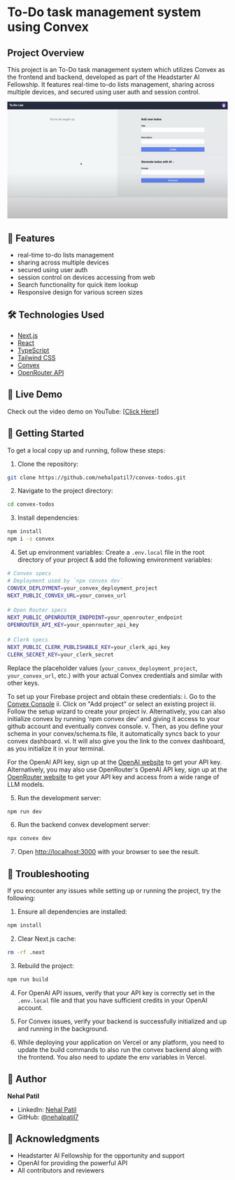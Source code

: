 # To-Do task management system using Convex

## Project Overview

This project is an To-Do task management system which utilizes Convex as the frontend and backend, developed as part of the Headstarter AI Fellowship. It features real-time to-do lists management, sharing across multiple devices, and secured using user auth and session control.

![Dashboard Screenshot](convex_todos_home.png)

## 🌟 Features

- real-time to-do lists management
- sharing across multiple devices
- secured using user auth
- session control on devices accessing from web
- Search functionality for quick item lookup
- Responsive design for various screen sizes

## 🛠️ Technologies Used

- [Next.js](https://nextjs.org/)
- [React](https://reactjs.org/)
- [TypeScript](https://www.typescriptlang.org/)
- [Tailwind CSS](https://tailwindcss.com/)
- [Convex](https://www.convex.dev/)
- [OpenRouter API](https://openrouter.ai/docs/quick-start)

## 🚀 Live Demo

Check out the video demo on YouTube: [\[Click Here!\]](https://youtu.be/bJ4aktrGuqQ)

## 🏁 Getting Started

To get a local copy up and running, follow these steps:

1. Clone the repository:

```bash
git clone https://github.com/nehalpatil7/convex-todos.git
```

2. Navigate to the project directory:

```bash
cd convex-todos
```

3. Install dependencies:
```bash
npm install
npm i -s convex
```

4. Set up environment variables:
Create a `.env.local` file in the root directory of your project & add the following environment variables:

```bash
# Convex specs
# Deployment used by `npx convex dev`
CONVEX_DEPLOYMENT=your_convex_deployment_project
NEXT_PUBLIC_CONVEX_URL=your_convex_url

# Open Router specs
NEXT_PUBLIC_OPENROUTER_ENDPOINT=your_openrouter_endpoint
OPENROUTER_API_KEY=your_openrouter_api_key

# Clerk specs
NEXT_PUBLIC_CLERK_PUBLISHABLE_KEY=your_clerk_api_key
CLERK_SECRET_KEY=your_clerk_secret
```

Replace the placeholder values (`your_convex_deployment_project`, `your_convex_url`, etc.) with your actual Convex credentials and similar with other keys.

To set up your Firebase project and obtain these credentials:
i. Go to the [Convex Console](https://dashboard.convex.dev/)
ii. Click on "Add project" or select an existing project
iii. Follow the setup wizard to create your project
iv. Alternatively, you can also initialize convex by running 'npm convex dev' and giving it access to your github account and eventually convex console.
v. Then, as you define your schema in your convex/schema.ts file, it automatically syncs back to your convex dashboard.
vi. It will also give you the link to the convex dashboard, as you initialize it in your terminal.

For the OpenAI API key, sign up at the [OpenAI website](https://openai.com/api/) to get your API key.
Alternatively, you may also use OpenRouter's OpenAI API key, sign up at the [OpenRouter website](https://openrouter.ai/) to get your API key and access from a wide range of LLM models.


5. Run the development server:
```bash
npm run dev
```

6. Run the backend convex development server:
```bash
npx convex dev
```

7. Open [http://localhost:3000](http://localhost:3000) with your browser to see the result.

## 🐛 Troubleshooting

If you encounter any issues while setting up or running the project, try the following:

1. Ensure all dependencies are installed:
```bash
npm install
```

2. Clear Next.js cache:
```bash
rm -rf .next
```

3. Rebuild the project:
```bash
npm run build
```

4. For OpenAI API issues, verify that your API key is correctly set in the `.env.local` file and that you have sufficient credits in your OpenAI account.

5. For Convex issues, verify your backend is successfully initialized and up and running in the background.

6. While deploying your application on Vercel or any platform, you need to update the build commands to also run the convex backend along with the frontend. You also need to update the env variables in Vercel.


## 👤 Author

**Nehal Patil**

- LinkedIn: [Nehal Patil](https://www.linkedin.com/in/nehalpatil7/)
- GitHub: [@nehalpatil7](https://github.com/nehalpatil7)

## 🙏 Acknowledgments

- Headstarter AI Fellowship for the opportunity and support
- OpenAI for providing the powerful API
- All contributors and reviewers
